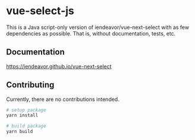 # vue-select-js

This is a Java script-only version of iendeavor/vue-next-select
with as few dependencies as possible. That is, without documentation, tests, etc. 

## Documentation

https://iendeavor.github.io/vue-next-select

## Contributing

Currently, there are no contributions intended.

```bash
# setup package
yarn install

# build package
yarn build
```